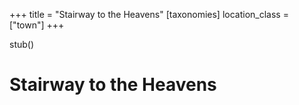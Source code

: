 +++
title = "Stairway to the Heavens"
[taxonomies]
location_class = ["town"]
+++

stub()

# Stairway to the Heavens
